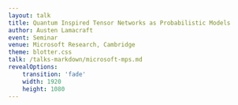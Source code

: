 ```yaml
---
layout: talk
title: Quantum Inspired Tensor Networks as Probabilistic Models
author: Austen Lamacraft
event: Seminar
venue: Microsoft Research, Cambridge
theme: blotter.css
talk: /talks-markdown/microsoft-mps.md
revealOptions:
    transition: 'fade'
    width: 1920
    height: 1080
---
```

